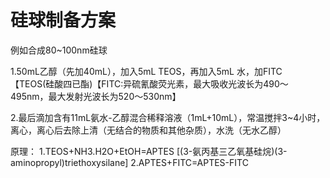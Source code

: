 # 硅球制备方案

例如合成80~100nm硅球

1.50mL乙醇（先加40mL），加入5mL TEOS，再加入5mL 水，加FITC【TEOS(硅酸四已酯)【FITC:异硫氰酸荧光素，最大吸收光波长为490～495nm，最大发射光波长为520～530nm】

2.最后滴加含有11mL氨水-乙醇混合稀释溶液（1mL+10mL），常温搅拌3~4小时，离心，离心后去除上清（无结合的物质和其他杂质），水洗（无水乙醇）

原理：
1.TEOS+NH3.H2O+EtOH=APTES [(3-氨丙基三乙氧基硅烷)(3-aminopropyl)triethoxysilane]
2.APTES+FITC=APTES-FITC 
